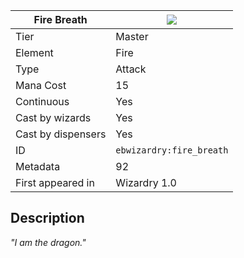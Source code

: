 | Fire Breath |![](https://github.com/Electroblob77/Wizardry/blob/1.12.2/src/main/resources/assets/ebwizardry/textures/spells/fire_breath.png)|
|---|---|
| Tier | Master |
| Element | Fire |
| Type | Attack |
| Mana Cost | 15 |
| Continuous | Yes |
| Cast by wizards | Yes |
| Cast by dispensers | Yes |
| ID | `ebwizardry:fire_breath` |
| Metadata | 92 |
| First appeared in | Wizardry 1.0 |
## Description
_"I am the dragon."_